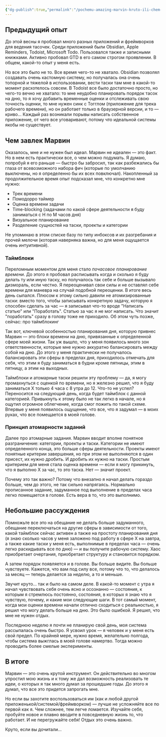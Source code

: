 ```yaml
---
{"dg-publish":true,"permalink":"/pochemu-amazing-marvin-kruto-ili-chem-ne-ponravilis-proshlye-tudushki/"}
---
```


## Предыдущий опыт
До этой весны я пробовал много разных приложений и фреймворков для ведения тасочек. Среди приложений были Obsidian, Apple Reminders, Todoist, Microsoft Todo. Пользовался также и записными книжками. Активно пробовал GTD в его самом строгом проявлении. В общем, какой-то опыт у меня есть.

Но все это было не то. Все время чего-то не хватало. Obsidian позволял создавать очень кастомную систему, но получалась она очень топорной и тяжелой в использовании, вести таски там мне в какой-то момент расхотелось совсем. В Todoist все было достаточно просто, но чего-то вечно не хватало: то мне неудобно планировать порядок тасок на дню, то я хочу добавить временные оценки и отслеживать свою точность оценки, то мне нужен синк с Тогглом (приложение для трека рабочего времени), но он работает только в браузерной версии, и то — криво... Каждый раз возникали порывы написать собственное приложение, от чего все уговаривают, потому что идеальной системы якобы не существует.

## Чем завлек Марвин
Оказалось, мне и не нужен был идеал. Марвин не идеален — это факт. Но в нем есть практически все, о чем можно подумать. Я думаю, попробуй я его раньше — быстро бы забросил, так как разбежались бы глаза от всевозможного набора фич (которые по умолчанию выключены, но я определенно бы их всех повключал). Накопленный за продолжительное время опыт подсказал мне, что конкретно мне нужно:
- Трек времени
- Помодорро таймер
- Оценка времени задачи
- Time-blocking (задачами по какой сфере деятельности я буду заниматься с Н по М часов дня)
- Визуальное планирование
- Разделение сущностей на таски, проекты и категории

Не упоминаю в этом списке базу по типу инбоксов и их разгребания и прочей мелочи (которая наверняка важна, но для меня ощущается очень интуитивной). 

### Таймблоки
Переломным моментом для меня стало *почасовое планирование времени*. До этого я пробовал расписывать когда и сколько я буду делать ту или иную таску, но получалось так себе и больше вызывало дизмораль, если честно. Я переоценивал свои силы и не оставлял себе времени для маневра на случай подобной переоценки. В итоге весь день сыпался. Плюсом к этому сильно давили не атомизированные таски: вместо того, чтобы записывать конкретную задачу, которую я способен сделать за час — я записывал что-то вроде "Написать статью" или "Поработать". Статью за час я не мог написать. Что значит "поработать" сразу в голову тоже не приходило. Об этом чуть позже, сейчас: про таймблокинг

Так вот, ключевой особенностью планирования дня, которую привнес Марвин — это блоки времени на дню, привязанные к определенной сфере моей жизни. Так уж вышло, что у меня появилось много зон ответственности, которые мне нужно аккуратно балансировать между собой на дню. До этого у меня практически не получалось балансировать эти сферы в пределах дня, приходилось отмечать для себя, что этим я буду заниматься в будни кроме пятницы, этим в пятницу, а этим на выходных.

Таймблоки и атомарные таски решили эту проблему — да, я могу промахнуться с оценкой по времени, но я железно решил, что я буду заниматься Х только 4 часа с 8 утра до 12. Что-то не успел? Переносится на следующий день, когда будет таймблок с данной категорией. Привыкнуть к этому было не так легко в начале, но я ощутил огромное облегчение, когда смог пожить по такой схеме. Впервые у меня появилось ощущение, что все, что я задумал — в моих руках, что все помещается в моей голове.

### Принцип атомарности заданий
Далее про атомарные задания. Марвин вводит вполне понятное разграничение: категории, проекты и таски. Категории не имеют определенного конца, это больше сферы деятельности. Проекты имеют понятные критерии завершения, но при этом не выполняются в один присест, их нужно дробить. И дробить их нужно на таски. Простым критерием для меня стала оценка времени — если я могу прикинуть, что я выполню Х за час, то это таска. Нет — значит проект.

Почему это так важно? Потому что внезапно я начал делать гораздо больше, чем до этого, не так сильно напрягаясь. Нормально прописанное задание, задуманное под выполнение в пределах часа легко помещается в голове. Есть вера в то, что это выполнимо.

## Небольшие рассуждения
Помножьте все это на обещание не делать больше задуманного, обещание переключаться на другие сферы в зависимости от того, какой таймблок сейчас активен а также на простоту планирования дня (я знаю сколько часов у меня заложено под работу в сфере Х на завтра, а также какие таски у меня есть, выполнимые в пределах часа — очень легко раскидывать все по дню) — и вы получите рабочую систему. Хаос приобретает очертания, приобретает структуру и становится порядком.

А затем порядок появляется и в голове. Вы больше видите. Вы больше чувствуете. Кажется, что вам под силу все, потому что то, что делалось за месяц — теперь делается за неделю, а то и меньше.

Звучит круто... так и было на самом деле. В какой-то момент с утра я начал чувствовать себя очень ясно и осознанно — состояния, к которым я стремлюсь постоянно, состояния, в которых я знаю что я чувствую, почему, и какие мои следующие шаги. В тот самый момент, когда мои оценки времени начали отлично сходиться с реальностью, я решил что могу делать больше на дню. Это было ошибкой. Я решил, что мне не нужен отдых. 

Последнюю неделю я почти не планирую свой день, моя система рассыпалась очень быстро. Я усвоил урок — я человек и у меня есть свой предел. По крайней мере, нужно время, желательно полгода, чтобы система выжглась в моей голове намертво. Тогда можно проводить более смелые эксперименты.

## В итоге
Марвин — это очень крутой инструмент. Он действительно во многом упростил мою жизнь и к тому же дал возможность реализовать те идеи, о которых я так много думал за прошедшие годы. До этого я думал, что все это придется запрогать мне.

Но если вы захотите воспользоваться им (как и любой другой приложенькой/системой/фреймворком) — лучше не усложняйте все по первой как я. Чем сложнее, тем легче ломается. Изучайте себя, пробуйте новое и плавно вводите в повседневную жизнь то, что работает. И не перегружайте себя! Отдых это очень важно.

Круто, если вы дочитали...